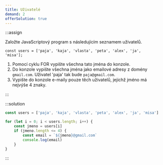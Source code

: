 ```yaml
---
title: Uživatelé
demand: 2
offerSolution: true
---
```


:::assign

Založte JavaScriptový program s následujícím seznamem uživatelů.

```
const users = ['paja', 'kaja', 'vlasta', 'peta', 'alex', 'ja', 'misa'];
```

1. Pomocí cyklu FOR vypište všechna tato jména do konzole.
1. Do konzole vypište všechna jména jako emailové adresy z domény `gmail.com`. Uživatel 'paja' tak bude `paja@gmail.com`.
1. Vypište do konzole e-maily pouze těch uživatelů, jejichž jméno má nejvýše 4 znaky.

:::

:::solution

```js
const users = ['paja', 'kaja', 'vlasta', 'peta', 'alex', 'ja', 'misa']

for (let i = 0; i < users.length; i++) {
	const jmeno = users[i]
	if (jmeno.length <= 4) {
		const email = `${jmeno}@gmail.com`
		console.log(email)
	}
}
```

:::
